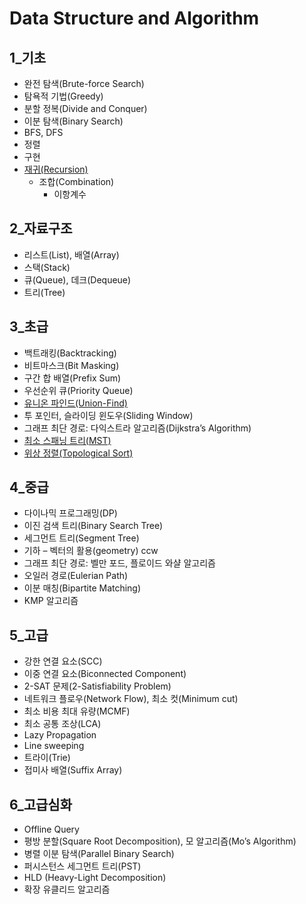 # Data Structure and Algorithm

## 1_기초

-   완전 탐색(Brute-force Search)
-   탐욕적 기법(Greedy)
-   분할 정복(Divide and Conquer)
-   이분 탐색(Binary Search)
-   BFS, DFS
-   정렬
-   구현
-   [재귀(Recursion)](https://github.com/profornnan/Data-Structure-and-Algorithm/blob/master/1_기초/재귀(Recursion).md#재귀recursion)
    -   조합(Combination)
        -   이항계수



## 2_자료구조

-   리스트(List), 배열(Array)
-   스택(Stack)
-   큐(Queue), 데크(Dequeue)
-   트리(Tree)



## 3_초급

-   백트래킹(Backtracking)
-   비트마스크(Bit Masking)
-   구간 합 배열(Prefix Sum)
-   우선순위 큐(Priority Queue)
-   [유니온 파인드(Union-Find)](https://github.com/profornnan/Data-Structure-and-Algorithm/blob/master/3_초급/유니온_파인드(Union-Find).md#유니온-파인드union-find)
-   투 포인터, 슬라이딩 윈도우(Sliding Window)
-   그래프 최단 경로: 다익스트라 알고리즘(Dijkstra’s Algorithm)
-   [최소 스패닝 트리(MST)](https://github.com/profornnan/Data-Structure-and-Algorithm/blob/master/3_초급/최소_스패닝_트리(MST).md#최소-스패닝-트리mst)
-   [위상 정렬(Topological Sort)](https://github.com/profornnan/Data-Structure-and-Algorithm/blob/master/3_초급/위상_정렬(Topological_Sort).md#위상-정렬topological-sort)



## 4_중급

-   다이나믹 프로그래밍(DP)
-   이진 검색 트리(Binary Search Tree)
-   세그먼트 트리(Segment Tree)
-   기하 – 벡터의 활용(geometry) ccw 
-   그래프 최단 경로: 벨만 포드, 플로이드 와샬 알고리즘
-   오일러 경로(Eulerian Path) 
-   이분 매칭(Bipartite Matching)
-   KMP 알고리즘



## 5_고급

-   강한 연결 요소(SCC)
-   이중 연결 요소(Biconnected Component)
-   2-SAT 문제(2-Satisfiability Problem)
-   네트워크 플로우(Network Flow), 최소 컷(Minimum cut)
-   최소 비용 최대 유량(MCMF)
-   최소 공통 조상(LCA)
-   Lazy Propagation
-   Line sweeping 
-   트라이(Trie)
-   접미사 배열(Suffix Array)



## 6_고급심화

-   Offline Query 
-   평방 분할(Square Root Decomposition), 모 알고리즘(Mo’s Algorithm)
-   병렬 이분 탐색(Parallel Binary Search)
-   퍼시스턴스 세그먼트 트리(PST)
-   HLD (Heavy-Light Decomposition)
-   확장 유클리드 알고리즘

